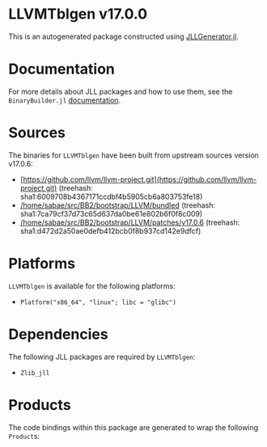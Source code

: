 # LLVMTblgen v17.0.0
This is an autogenerated package constructed using [JLLGenerator.jl](https://github.com/JuliaPackaging/BinaryBuilder2.jl/tree/main/JLLGenerator.jl).

# Documentation
For more details about JLL packages and how to use them, see the `BinaryBuilder.jl` [documentation](https://docs.binarybuilder.org/stable/jll/).

# Sources
The binaries for `LLVMTblgen` have been built from upstream sources version v17.0.6:

 - [https://github.com/llvm/llvm-project.git](https://github.com/llvm/llvm-project.git) (treehash: sha1:6009708b4367171ccdbf4b5905cb6a803753fe18)
 - [/home/sabae/src/BB2/bootstrap/LLVM/bundled](/home/sabae/src/BB2/bootstrap/LLVM/bundled) (treehash: sha1:7ca79cf37d73c65d637da0be61e802b6f0f8c009)
 - [/home/sabae/src/BB2/bootstrap/LLVM/patches/v17.0.6](/home/sabae/src/BB2/bootstrap/LLVM/patches/v17.0.6) (treehash: sha1:d472d2a50ae0defb412bcb0f8b937cd142e9dfcf)
# Platforms

`LLVMTblgen` is available for the following platforms:

 - `Platform("x86_64", "linux"; libc = "glibc")`
# Dependencies
The following JLL packages are required by `LLVMTblgen`:

 - `Zlib_jll`
# Products

The code bindings within this package are generated to wrap the following `Product`s:
<TODO>

